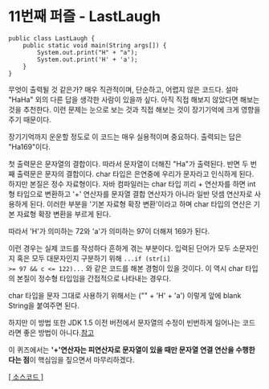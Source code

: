 # 11번째 퍼즐 - LastLaugh

```{.java}
public class LastLaugh {
	public static void main(String args[]) {
		System.out.print("H" + "a");
		System.out.print('H' + 'a');
	}
}
```
무엇이 출력될 것 같은가? 매우 직관적이며, 단순하고, 어렵지 않은 코드다. 
설마 "HaHa" 외의 다른 답을 생각한 사람이 있을까 싶다. 아직 직접 해보지 않았다면 해보는 것을 추천한다. 이런 문제는 눈으로 보는 것과 직접 해보는 것이 장기기억에 크게 영향을 주기 때문이다. 

장기기억까지 운운할 정도로 이 코드는 매우 실용적이며 중요하다. 출력되는 답은 "Ha169"이다. 

첫 출력문은 문자열의 결합이다. 따라서 문자열이 더해진 "Ha"가 출력된다. 반면 두 번째 출력문은 문자의 결합이다. char 타입은 은연중에 우리가 문자라고 인식하게 된다. 하지만 본질은 정수 자료형이다. 자바 컴파일러는 char 타입 끼리 + 연산자를 하면 int형 타입으로 변환하고 '+' 연산자를 문자열 결합 연산자가 아니라 일반 덧셈 연산자로 사용하게 된다. 이러한 부분을 '기본 자료형 확장 변환'이라고 하며 char 타입의 연산은 기본 자료형 확장 변환을 부르게 된다. 

따라서 'H'가 의미하는 72와 'a'가 의미하는 97이 더해져 169가 된다. 

이런 경우는 실제 코드를 작성하다 흔하게 겪는 부분이다. 입력된 단어가 모두 소문자인지 혹은 모두 대문자인지 구분하기 위해 <code>...if (str[i] >= 97 && c <= 122)...</code> 와 같은 코드를 해본 경험이 있을 것이다. 이 역시 char 타입의 본질이 정수형 타입임을 간접적으로 나타내는 경우다.

char 타입을 문자 그대로 사용하기 위해서는 ("" + 'H' + 'a') 이렇게 앞에 blank String을 붙여주면 된다.

하지만 이 방법 또한 JDK 1.5 이전 버전에서 문자열의 수정이 빈번하게 일어나는 코드라면 좋은 방법이 아니다.[참고](https://github.com/bbubbush/java_architecture/blob/master/src/com/github/bbubbush/part10/StringEx2.java)

이 퀴즈에서는 **'+'연산자는 피연산자로 문자열이 있을 때만 문자열 연결 연산을 수행한다는 점**이 핵심임을 짚으면서 마무리하겠다.

[[ 소스코드 ]](https://github.com/bbubbush/java_puzzlers/blob/master/Part1_%ED%91%9C%ED%98%84%EC%8B%9D%ED%8D%BC%EC%A6%90/java/LastLaugh.java)